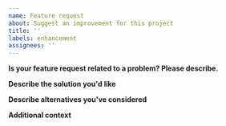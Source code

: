 ```yaml
---
name: Feature request
about: Suggest an improvement for this project
title: ''
labels: enhancement
assignees: ''
---
```


**Is your feature request related to a problem? Please describe.**

<!--
A clear and concise description of what the problem is. Ex. I'm always frustrated when [...]
-->

**Describe the solution you'd like**

<!--
A clear and concise description of what you want to happen.
-->

**Describe alternatives you've considered**

<!--
A clear and concise description of any alternative solutions or features you've considered.
-->

**Additional context**

<!--
Add any other context or screenshots about the feature request here.
-->
